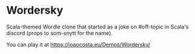 # Wordersky

Scala-themed Wordle clone that started as a joke on #off-topic in Scala's discord (props to som-snytt for the name).

You can play it at https://joaocosta.eu/Demos/Wordersky/
